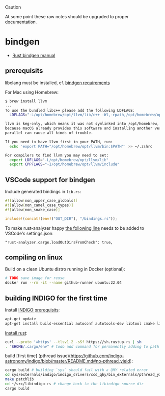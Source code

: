 > [!CAUTION]
> At some point these raw notes should be upgraded to proper documentation.

# bindgen

* [Rust bindgen manual](https://rust-lang.github.io/rust-bindgen/introduction.html)

## prerequisits
libclang must be installed, cf. [bindgen requirements](https://rust-lang.github.io/rust-bindgen/requirements.html)

For Mac using Homebrew:
```bash
$ brew install llvm
...
To use the bundled libc++ please add the following LDFLAGS:
  LDFLAGS="-L/opt/homebrew/opt/llvm/lib/c++ -Wl,-rpath,/opt/homebrew/opt/llvm/lib/c++"

llvm is keg-only, which means it was not symlinked into /opt/homebrew,
because macOS already provides this software and installing another version in
parallel can cause all kinds of trouble.

If you need to have llvm first in your PATH, run:
  echo 'export PATH="/opt/homebrew/opt/llvm/bin:$PATH"' >> ~/.zshrc

For compilers to find llvm you may need to set:
  export LDFLAGS="-L/opt/homebrew/opt/llvm/lib"
  export CPPFLAGS="-I/opt/homebrew/opt/llvm/include"
```

## VSCode support for bindgen
Include generated bindings in `lib.rs`:
```rust
#![allow(non_upper_case_globals)]
#![allow(non_camel_case_types)]
#![allow(non_snake_case)]

include!(concat!(env!("OUT_DIR"), "/bindings.rs"));
```
To make rust-analyzer happy [the following line](https://github.com/rust-lang/rust-analyzer/issues/5992) needs to be added to VSCode's settings.json:
```
"rust-analyzer.cargo.loadOutDirsFromCheck": true,
```

## compiling on linux

Build on a clean Ubuntu distro running in Docker (optional):
```bash
# TODO save image for reuse
docker run --rm -it --name github-runner ubuntu:22.04
```
## building INDIGO for the first time
Install [INDIGO prerequisits](https://www.indigo-astronomy.org/for-developers.html):
```bash
apt-get update
apt-get install build-essential autoconf autotools-dev libtool cmake libudev-dev libavahi-compat-libdnssd-dev libusb-1.0-0-dev libcurl4-gnutls-dev libgphoto2-dev libz-dev git curl patchelf
```

[Install rust](https://www.rust-lang.org/tools/install):
```bash
curl --proto '=https' --tlsv1.2 -sSf https://sh.rustup.rs | sh
. "$HOME/.cargo/env" # todo add command for permanently adding to path
```

build [first time] (pthread issue)(https://github.com/indigo-astronomy/indigo/blob/master/README.md#no-pthread_yield):
``` bash
cargo build # building `sys` should fail with a QHY related error
cd sys/externals/indigo/indigo_drivers/ccd_qhy/bin_externals/pthread_yield_compat
make patchlib
cd ~/src/libindigo-rs # change back to the libindigo source dir
cargo build
```
